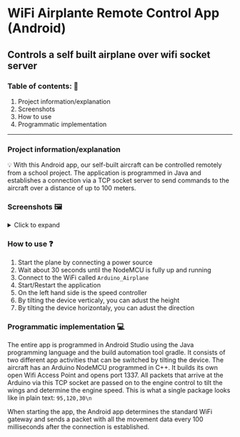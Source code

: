 # WiFi Airplante Remote Control App (Android)
Controls a self built airplane over wifi socket server
------------

### Table of contents: 📝

1. Project information/explanation
2. Screenshots
3. How to use
4. Programmatic implementation

------------

### Project information/explanation

💡 With this Android app, our self-built aircraft can be controlled remotely from a school project. The application is programmed in Java and establishes a connection via a TCP socket server to send commands to the aircraft over a distance of up to 100 meters.


### Screenshots 🖼️
<details>
  <summary> Click to expand</summary>
  
![Menu](./Screenshots/Main_Menu.jpg "Main Menu")

![Settings](./Screenshots/Settings.jpg "Settings")
</details>

### How to use ❓
1. Start the plane by connecting a power source
2. Wait about 30 seconds until the NodeMCU is fully up and running
3. Connect to the WiFi called `Arduino_Airplane`
4. Start/Restart the application
5. On the left hand  side is the speed controller
6. By tilting the device verticaly, you can adust the height
7. By tilting the device horizontaly, you can adust the direction


### Programmatic implementation 💻
The entire app is programmed in Android Studio using the Java programming language and the build automation tool gradle. It consists of two different app activities that can be switched by tilting the device.
The aircraft has an Arduino NodeMCU programmed in C++. It builds its own open Wifi Access Point and opens port 1337. All packets that arrive at the Arduino via this TCP socket are passed on to the engine control to tilt the wings and determine the engine speed.
This is what a single package looks like in plain text: `95,120,30\n`

When starting the app, the Android app determines the standard WiFi gateway and sends a packet with all the movement data every 100 milliseconds after the connection is established.
